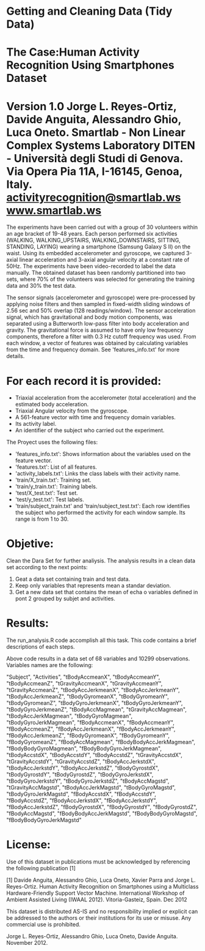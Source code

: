 # Getting and Cleaning Data (Tidy Data)

The Case:Human Activity Recognition Using Smartphones Dataset
==================================================================
Version 1.0
Jorge L. Reyes-Ortiz, Davide Anguita, Alessandro Ghio, Luca Oneto.
Smartlab - Non Linear Complex Systems Laboratory
DITEN - Università degli Studi di Genova.
Via Opera Pia 11A, I-16145, Genoa, Italy.
activityrecognition@smartlab.ws
www.smartlab.ws
==================================================================

The experiments have been carried out with a group of 30 volunteers within an age bracket of 19-48 years. Each person performed six activities (WALKING, WALKING_UPSTAIRS, WALKING_DOWNSTAIRS, SITTING, STANDING, LAYING) wearing a smartphone (Samsung Galaxy S II) on the waist. Using its embedded accelerometer and gyroscope, we captured 3-axial linear acceleration and 3-axial angular velocity at a constant rate of 50Hz. The experiments have been video-recorded to label the data manually. The obtained dataset has been randomly partitioned into two sets, where 70% of the volunteers was selected for generating the training data and 30% the test data. 

The sensor signals (accelerometer and gyroscope) were pre-processed by applying noise filters and then sampled in fixed-width sliding windows of 2.56 sec and 50% overlap (128 readings/window). The sensor acceleration signal, which has gravitational and body motion components, was separated using a Butterworth low-pass filter into body acceleration and gravity. The gravitational force is assumed to have only low frequency components, therefore a filter with 0.3 Hz cutoff frequency was used. From each window, a vector of features was obtained by calculating variables from the time and frequency domain. See 'features_info.txt' for more details. 

For each record it is provided:
======================================

- Triaxial acceleration from the accelerometer (total acceleration) and the estimated body acceleration.
- Triaxial Angular velocity from the gyroscope. 
- A 561-feature vector with time and frequency domain variables. 
- Its activity label. 
- An identifier of the subject who carried out the experiment.

The Proyect uses the following files:

- 'features_info.txt': Shows information about the variables used on the feature vector.
- 'features.txt': List of all features.
- 'activity_labels.txt': Links the class labels with their activity name.
- 'train/X_train.txt': Training set.
- 'train/y_train.txt': Training labels.
- 'test/X_test.txt': Test set.
- 'test/y_test.txt': Test labels.
- 'train/subject_train.txt' and 'train/subject_test.txt': Each row identifies the subject who performed the activity for each window sample. Its range is from 1 to 30. 


Objetive:
========
Clean the Dara Set for further analiysis. The analysis results in a clean data set according to the next points:

1. Geat a data set containing train and test data.
2. Keep only variables that represents mean a standar deviation.
3. Get a new data set that contains the mean of echa o variables defined in pont 2 grouped by subjet and activities.

Results:
========
The run_analysis.R code accomplish all this task. This code contains a brief descriptions of each steps.

Above code results in a data set of 68 variables and 10299 observations. Variables names are the following:

"Subject", "Activities", "tBodyAccmeanX", "tBodyAccmeanY", 
"tBodyAccmeanZ", "tGravityAccmeanX", "tGravityAccmeanY", "tGravityAccmeanZ", 
"tBodyAccJerkmeanX", "tBodyAccJerkmeanY", "tBodyAccJerkmeanZ", 
"tBodyGyromeanX", "tBodyGyromeanY", "tBodyGyromeanZ", "tBodyGyroJerkmeanX", 
"tBodyGyroJerkmeanY", "tBodyGyroJerkmeanZ", "tBodyAccMagmean", 
"tGravityAccMagmean", "tBodyAccJerkMagmean", "tBodyGyroMagmean", 
"tBodyGyroJerkMagmean", "fBodyAccmeanX", "fBodyAccmeanY", "fBodyAccmeanZ", 
"fBodyAccJerkmeanX", "fBodyAccJerkmeanY", "fBodyAccJerkmeanZ", 
"fBodyGyromeanX", "fBodyGyromeanY", "fBodyGyromeanZ", "fBodyAccMagmean", 
"fBodyBodyAccJerkMagmean", "fBodyBodyGyroMagmean", "fBodyBodyGyroJerkMagmean", 
"tBodyAccstdX", "tBodyAccstdY", "tBodyAccstdZ", "tGravityAccstdX", 
"tGravityAccstdY", "tGravityAccstdZ", "tBodyAccJerkstdX", "tBodyAccJerkstdY", 
"tBodyAccJerkstdZ", "tBodyGyrostdX", "tBodyGyrostdY", "tBodyGyrostdZ", 
"tBodyGyroJerkstdX", "tBodyGyroJerkstdY", "tBodyGyroJerkstdZ", 
"tBodyAccMagstd", "tGravityAccMagstd", "tBodyAccJerkMagstd", 
"tBodyGyroMagstd", "tBodyGyroJerkMagstd", "fBodyAccstdX", "fBodyAccstdY", 
"fBodyAccstdZ", "fBodyAccJerkstdX", "fBodyAccJerkstdY", "fBodyAccJerkstdZ", 
"fBodyGyrostdX", "fBodyGyrostdY", "fBodyGyrostdZ", "fBodyAccMagstd", 
"fBodyBodyAccJerkMagstd", "fBodyBodyGyroMagstd", "fBodyBodyGyroJerkMagstd"



License:
========
Use of this dataset in publications must be acknowledged by referencing the following publication [1] 

[1] Davide Anguita, Alessandro Ghio, Luca Oneto, Xavier Parra and Jorge L. Reyes-Ortiz. Human Activity Recognition on Smartphones using a Multiclass Hardware-Friendly Support Vector Machine. International Workshop of Ambient Assisted Living (IWAAL 2012). Vitoria-Gasteiz, Spain. Dec 2012

This dataset is distributed AS-IS and no responsibility implied or explicit can be addressed to the authors or their institutions for its use or misuse. Any commercial use is prohibited.

Jorge L. Reyes-Ortiz, Alessandro Ghio, Luca Oneto, Davide Anguita. November 2012.
